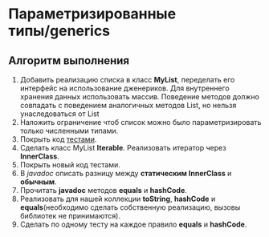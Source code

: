 # Параметризированные типы/generics

## Алгоритм выполнения

1. Добавить реализацию списка в класс __MyList__, переделать его интерфейс на использование дженериков. Для внутреннего хранения данных использовать массив. Поведение методов должно совпадать с поведением аналогичных методов List, но нельзя унаследоваться от List
2. Наложить ограничение чтоб список можно было параметризировать только численными типами.
3. Покрыть код [тестами](https://habr.com/ru/post/169381/).
4. Сделать класс MyList __Iterable__. Реализовать итератор через __InnerClass__.
5. Покрыть новый код тестами.
6. В _javadoc_ описать разницу между __статическим InnerClass__ и __обычным__.
7. Прочитать __javadoc__ методов __equals__ и __hashCode__.
8. Реализовать для нашей коллекции __toString__, __hashCode__ и __equals__(необходимо сделать собственную реализацию, вызовы библиотек не принимаются).
9. Сделать по одному тесту на каждое правило __equals__ и __hashCode__.
